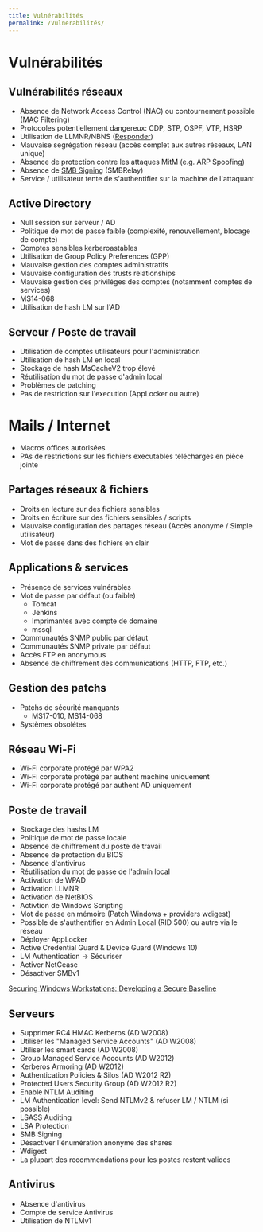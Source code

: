 ```yaml
---
title: Vulnérabilités
permalink: /Vulnerabilités/
---
```


# Vulnérabilités

Vulnérabilités réseaux
----------------------
- Absence de Network Access Control (NAC) ou contournement possible (MAC Filtering)
- Protocoles potentiellement dangereux: CDP, STP, OSPF, VTP, HSRP
- Utilisation de LLMNR/NBNS ([Responder](/Responder/))
- Mauvaise segrégation réseau (accès complet aux autres réseaux, LAN unique)
- Absence de protection contre les attaques MitM (e.g. ARP Spoofing)
- Absence de [SMB Signing](/SMB_Relay/) (SMBRelay)
- Service / utilisateur tente de s'authentifier sur la machine de l'attaquant

Active Directory
----------------
- Null session sur serveur / AD
- Politique de mot de passe faible (complexité, renouvellement, blocage de compte)
- Comptes sensibles kerberoastables
- Utilisation de Group Policy Preferences (GPP)
- Mauvaise gestion des comptes administratifs
- Mauvaise configuration des trusts relationships
- Mauvaise gestion des priviléges des comptes (notamment comptes de services)
- MS14-068
- Utilisation de hash LM sur l'AD

Serveur / Poste de travail
--------------------------
- Utilisation de comptes utilisateurs pour l'administration
- Utilisation de hash LM en local
- Stockage de hash MsCacheV2 trop élevé
- Réutilisation du mot de passe d'admin local
- Problèmes de patching
- Pas de restriction sur l'execution (AppLocker ou autre)

# Mails / Internet
- Macros offices autorisées
- PAs de restrictions sur les fichiers executables télécharges en pièce jointe

Partages réseaux & fichiers
---------------------------
- Droits en lecture sur des fichiers sensibles
- Droits en écriture sur des fichiers sensibles / scripts
- Mauvaise configuration des partages réseau (Accès anonyme / Simple utilisateur)
- Mot de passe dans des fichiers en clair

Applications & services
-----------------------
- Présence de services vulnérables
- Mot de passe par défaut (ou faible)
	- Tomcat
	- Jenkins
	- Imprimantes avec compte de domaine
	- mssql
- Communautés SNMP public par défaut
- Communautés SNMP private par défaut
- Accès FTP en anonymous
- Absence de chiffrement des communications (HTTP, FTP, etc.)

Gestion des patchs
------------------
- Patchs de sécurité manquants
	- MS17-010,  MS14-068
- Systèmes obsolétes
	
Réseau Wi-Fi
------------
- Wi-Fi corporate protégé par WPA2
- Wi-Fi corporate protégé par authent machine uniquement
- Wi-Fi corporate protégé par authent AD uniquement

Poste de travail
----------------
- Stockage des hashs LM
- Politique de mot de passe locale
- Absence de chiffrement du poste de travail
- Absence de protection du BIOS
- Absence d'antivirus
- Réutilisation du mot de passe de l'admin local
- Activation de WPAD
- Activation LLMNR
- Activation de NetBIOS
- Activtion de Windows Scripting
- Mot de passe en mémoire (Patch Windows + providers wdigest)
- Possible de s'authentifier en Admin Local (RID 500) ou autre via le réseau
- Déployer AppLocker
- Active Credential Guard & Device Guard (Windows 10)
- LM Authentication -> Sécuriser
- Activer NetCease
- Désactiver SMBv1

[Securing Windows Workstations: Developing a Secure Baseline](https://adsecurity.org/?p=3299)

Serveurs
--------
- Supprimer RC4 HMAC Kerberos (AD W2008)
- Utiliser les "Managed Service Accounts" (AD W2008)
- Utiliser les smart cards (AD W2008)
- Group Managed Service Accounts (AD W2012)
- Kerberos Armoring (AD W2012)
- Authentication Policies & Silos (AD W2012 R2)
- Protected Users Security Group (AD W2012 R2)
- Enable NTLM Auditing
- LM Authentication level: Send NTLMv2 & refuser LM / NTLM (si possible)
- LSASS Auditing
- LSA Protection
- SMB Signing
- Désactiver l'énumération anonyme des shares
- Wdigest
- La plupart des recommendations pour les postes restent valides

Antivirus
---------
- Absence d'antivirus
- Compte de service Antivirus
- Utilisation de NTLMv1

